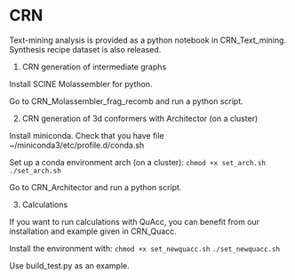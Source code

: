 # CRN

Text-mining analysis is provided as a python notebook in CRN_Text_mining. Synthesis recipe dataset is also released.

1. CRN generation of intermediate graphs

Install SCINE Molassembler for python.

Go to CRN_Molassembler_frag_recomb and run a python script.

2. CRN generation of 3d conformers with Architector (on a cluster)

Install miniconda.
Check that you have file ~/miniconda3/etc/profile.d/conda.sh

Set up a conda environment arch (on a cluster):
```chmod +x set_arch.sh```
```./set_arch.sh```

Go to CRN_Architector and run a python script.

3. Calculations

If you want to run calculations with QuAcc, you can benefit from our installation and example given in CRN_Quacc.

Install the environment with:
```chmod +x set_newquacc.sh```
```./set_newquacc.sh```

Use build_test.py as an example.